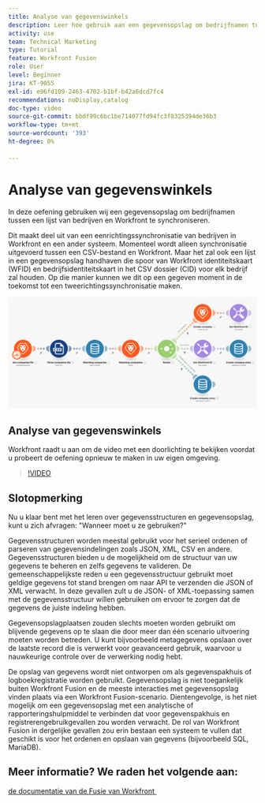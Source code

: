 ```yaml
---
title: Analyse van gegevenswinkels
description: Leer hoe gebruik aan een gegevensopslag om bedrijfnamen tussen een lijst van bedrijven en Workfront te synchroniseren gebruikend  [!DNL Adobe Workfront Fusion].
activity: use
team: Technical Marketing
type: Tutorial
feature: Workfront Fusion
role: User
level: Beginner
jira: KT-9055
exl-id: e96fd109-2463-4702-b1bf-b42a6dcd7fc4
recommendations: noDisplay,catalog
doc-type: video
source-git-commit: bbdf99c6bc1be714077fd94fc3f8325394de36b3
workflow-type: tm+mt
source-wordcount: '393'
ht-degree: 0%

---
```


# Analyse van gegevenswinkels

In deze oefening gebruiken wij een gegevensopslag om bedrijfnamen tussen een lijst van bedrijven en Workfront te synchroniseren.

Dit maakt deel uit van een eenrichtingssynchronisatie van bedrijven in Workfront en een ander systeem. Momenteel wordt alleen synchronisatie uitgevoerd tussen een CSV-bestand en Workfront. Maar het zal ook een lijst in een gegevensopslag handhaven die spoor van Workfront identiteitskaart (WFID) en bedrijfsidentiteitskaart in het CSV dossier (CID) voor elk bedrijf zal houden. Op die manier kunnen we dit op een gegeven moment in de toekomst tot een tweerichtingssynchronisatie maken.

![&#x200B; een beeld van een scenario van de Fusie &#x200B;](assets/data-structures-and-data-stores-2.png)

## Analyse van gegevenswinkels

Workfront raadt u aan om de video met een doorlichting te bekijken voordat u probeert de oefening opnieuw te maken in uw eigen omgeving.

>[!VIDEO](https://video.tv.adobe.com/v/335296/?quality=12&learn=on&enablevpops=1)



## Slotopmerking

Nu u klaar bent met het leren over gegevensstructuren en gegevensopslag, kunt u zich afvragen: &quot;Wanneer moet u ze gebruiken?&quot;

Gegevensstructuren worden meestal gebruikt voor het serieel ordenen of parseren van gegevensindelingen zoals JSON, XML, CSV en andere. Gegevensstructuren bieden u de mogelijkheid om de structuur van uw gegevens te beheren en zelfs gegevens te valideren. De gemeenschappelijkste reden u een gegevensstructuur gebruikt moet geldige gegevens tot stand brengen om naar API te verzenden die JSON of XML verwacht. In deze gevallen zult u de JSON- of XML-toepassing samen met de gegevensstructuur willen gebruiken om ervoor te zorgen dat de gegevens de juiste indeling hebben.

Gegevensopslagplaatsen zouden slechts moeten worden gebruikt om blijvende gegevens op te slaan die door meer dan één scenario uitvoering moeten worden betreden. U kunt bijvoorbeeld metagegevens opslaan over de laatste record die is verwerkt voor geavanceerd gebruik, waarvoor u nauwkeurige controle over de verwerking nodig hebt.

De opslag van gegevens wordt niet ontworpen om als gegevenspakhuis of logboekregistratie worden gebruikt. Gegevensopslag is niet toegankelijk buiten Workfront Fusion en de meeste interacties met gegevensopslag vinden plaats via een Workfront Fusion-scenario. Dientengevolge, is het niet mogelijk om een gegevensopslag met een analytische of rapporteringshulpmiddel te verbinden dat voor gegevenspakhuis en registrerengebruikgevallen zou worden verwacht. De rol van Workfront Fusion in dergelijke gevallen zou erin bestaan een systeem te vullen dat geschikt is voor het ordenen en opslaan van gegevens (bijvoorbeeld SQL, MariaDB).

## Meer informatie? We raden het volgende aan:

[&#x200B; de documentatie van de Fusie van Workfront &#x200B;](https://experienceleague.adobe.com/en/docs/workfront-fusion/using/get-started-with-fusion/understand-workfront-fusion/workfront-fusion-overview)
